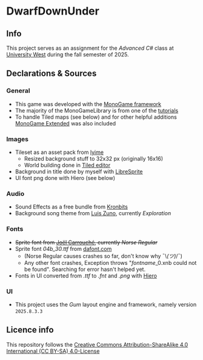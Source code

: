 # DwarfDownUnder
## Info
This project serves as an assignment for the *Advanced C#* class at [University West](https://www.hv.se/) during the fall semester of 2025.

## Declarations & Sources

### General
- This game was developed with the [MonoGame framework](https://monogame.net/)
- The majority of the MonoGameLibrary is from one of the [tutorials](https://docs.monogame.net/articles/tutorials/index.html)
- To handle Tiled maps (see below) and for other helpful additions [MonoGame Extended](https://docs.monogame.net/articles/tutorials/index.html) was also included

### Images
- Tileset as an asset pack from [lyime](https://lyime.itch.io/)
    - Resized background stuff to 32x32 px (originally 16x16)
    - World building done in [Tiled editor](https://www.mapeditor.org/)
- Background in title done by myself with [LibreSprite](https://libresprite.github.io/#!/)
- UI font png done with Hiero (see below)

### Audio
- Sound Effects as a free bundle from [Kronbits](https://kronbits.itch.io/retrosfx)
- Background song theme from [Luis Zuno](https://soundcloud.com/ansimuz/tracks), currently *Exploration*

### Fonts
- ~~Sprite font from [Joël Carrouché](https://www.1001fonts.com/users/joelcarrouche/), currently *Norse Regular*~~
- Sprite font *04b_30.ttf* from [dafont.com](https://www.dafont.com/04b-30.font) 
    - (Norse Regular causes crashes so far, don't know why ¯\\_(ツ)_/¯)
    - Any other font crashes, Exception throws "*fontname*_0.xnb could not be found". Searching for error hasn't helped yet.
- Fonts in UI converted from *.ttf* to *.fnt* and *.png* with [Hiero](https://docs.flatredball.com/gum/gum-tool/gum-elements/text/use-custom-font#creating-fonts-with-hiero)

### UI
- This project uses the *Gum* layout engine and framework, namely version `2025.8.3.3`

## Licence info

This repository follows the  [Creative Commons Attribution-ShareAlike 4.0 International (CC BY-SA) 4.0-License](https://creativecommons.org/licenses/by-sa/4.0/)